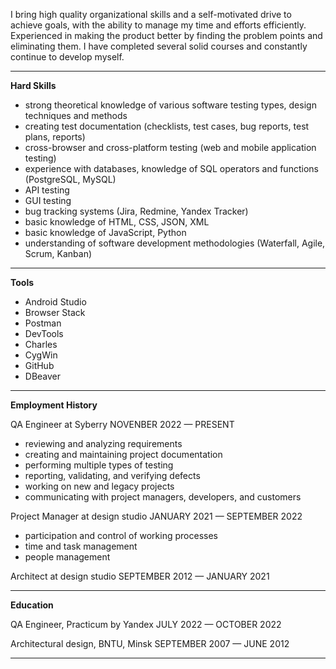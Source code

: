 I bring high quality organizational skills and a self-motivated drive to achieve goals, 
with the ability to manage my time and efforts efficiently. Experienced in making 
the product better by finding the problem points and eliminating them. I have 
completed several solid courses and constantly continue to develop myself. 
_______________________________________________________
**Hard Skills**

- strong theoretical knowledge of various software testing types, design techniques and methods
- creating test documentation (checklists, test cases, bug reports, test plans, reports)
- cross-browser and cross-platform testing (web and mobile application testing)
- experience with databases, knowledge of SQL operators and functions (PostgreSQL, MySQL)
- API testing
- GUI testing
- bug tracking systems (Jira, Redmine, Yandex Tracker)
- basic knowledge of HTML, CSS, JSON, XML
- basic knowledge of JavaScript, Python 
- understanding of software development methodologies (Waterfall, Agile, Scrum, Kanban)
_______________________________________________________
**Tools**

- Android Studio 
- Browser Stack
- Postman 
- DevTools 
- Charles 
- CygWin
- GitHub
- DBeaver
_______________________________________________________
**Employment History**

QA Engineer at Syberry
NOVENBER 2022 — PRESENT
- reviewing and analyzing requirements
- creating and maintaining project documentation
- performing multiple types of testing 
- reporting, validating, and verifying defects
- working on new and legacy projects
- communicating with project managers, developers, and customers

Project Manager at design studio
JANUARY 2021 — SEPTEMBER 2022
- participation and control of working processes
- time and task management
- people management

Architect at design studio
SEPTEMBER 2012 — JANUARY 2021
_______________________________________________________
**Education**

QA Engineer, Practicum by Yandex
JULY 2022 — OCTOBER 2022

Architectural design, BNTU, Minsk
SEPTEMBER 2007 — JUNE 2012
_______________________________________________________
